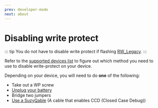 ```yaml
---
prev: developer-mode
next: about
---
```

# Disabling write protect

::: tip
You do not have to disable write protect if flashing [RW_Legacy](about.md#rw_legacy).
:::

Refer to the [supported devices list](supported-devices.md) to figure out which method you need to use to disable write-protect on your device.

Depending on your device, you will need to do **one** of the following:
- Take out a WP screw
- [Unplug your battery](battery.md)
- Bridge two jumpers
- [Use a SuzyQable](suzyq.md) (A cable that enables CCD (Closed Case Debug))
